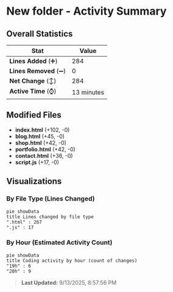# New folder - Activity Summary 

## Overall Statistics

| Stat                   | Value                                                             |
| ---------------------- | ----------------------------------------------------------------- |
| **Lines Added** (➕)   | 284                                          |
| **Lines Removed** (➖) | 0                                        |
| **Net Change** (↕)    | 284                |
| **Active Time** (⌚)   | 13 minutes |


## Modified Files
- **index.html** (+102, -0)
- **blog.html** (+45, -0)
- **shop.html** (+42, -0)
- **portfolio.html** (+42, -0)
- **contact.html** (+36, -0)
- **script.js** (+17, -0)

## Visualizations

### By File Type (Lines Changed)

```mermaid
pie showData
title Lines changed by file type
".html" : 267
".js" : 17
```

### By Hour (Estimated Activity Count)

```mermaid
pie showData
title Coding activity by hour (count of changes)
"19h" : 6
"20h" : 9
```


> **Last Updated:** 9/13/2025, 8:57:56 PM